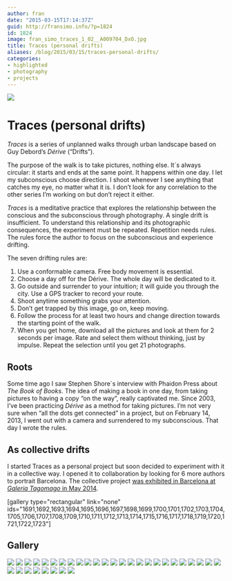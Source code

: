 ```yaml
---
author: fran
date: "2015-03-15T17:14:37Z"
guid: http://fransimo.info/?p=1824
id: 1824
image: fran_simo_traces_1_02__A009704_DxO.jpg
title: Traces (personal drifts)
aliases: /blog/2015/03/15/traces-personal-drifts/
categories:
- highlighted
- photography
- projects
---
```

![](fran_simo_traces_1_02__A009704_DxO.jpg)

# Traces (personal drifts)

_Traces_ is a series of unplanned walks through urban landscape based on Guy Debord’s _Dérive_ (“Drifts”).

The purpose of the walk is to take pictures, nothing else. It´s always circular: it starts and ends at the same point.
It happens within one day. I let my subconscious choose direction. I shoot whenever I see anything that catches my eye,
no matter what it is. I don’t look for any correlation to the other series I’m working on but don’t reject it either.

_Traces_ is a meditative practice that explores the relationship between the conscious and the subconscious through
photography. A single drift is insufficient. To understand this relationship and its photographic consequences, the
experiment must be repeated. Repetition needs rules. The rules force the author to focus on the subconscious and
experience drifting.

The seven drifting rules are:

1. Use a conformable camera. Free body movement is essential.
2. Choose a day off for the Dérive. The whole day will be dedicated to it.
3. Go outside and surrender to your intuition; it will guide you through the city. Use a GPS tracker to record your
   route.
4. Shoot anytime something grabs your attention.
5. Don’t get trapped by this image, go on, keep moving.
6. Follow the process for at least two hours and change direction towards the starting point of the walk.
7. When you get home, download all the pictures and look at them for 2 seconds per image. Rate and select them without
   thinking, just by impulse. Repeat the selection until you get 21 photographs.

## Roots

Some time ago I saw Stephen Shore´s interview with Phaidon Press about _The Book of Books_. The idea of making a book in
one day, from taking pictures to having a copy “on the way”, really captivated me. Since 2003, I’ve been practicing
_Dérive_ as a method for taking pictures. I’m not very sure when “all the dots get connected” in a project, but on
February 14, 2013, I went out with a camera and surrendered to my subconscious. That day I wrote the rules.

## As collective drifts

I started Traces as a personal project but soon decided to experiment with it in a collective way. I opened it to
collaboration by looking for 6 more authors to portrait Barcelona. The collective project [was exhibited in Barcelona at
_Galeria Tagomago_ in May 2014](http://fransimo.info/blog/2014/05/02/traces-2013-12-07-barcelona/ "Traces Tagomago").

[gallery type="rectangular" link="none" ids="1691,1692,1693,1694,1695,1696,1697,1698,1699,1700,1701,1702,1703,1704,1705,1706,1707,1708,1709,1710,1711,1712,1713,1714,1715,1716,1717,1718,1719,1720,1721,1722,1723"]

## Gallery

![](fran_simo_traces_1_02__A009704_DxO.jpg)
![](fran_simo_traces_1_04__A009716_DxO.jpg)
![](fran_simo_traces_1_06__A009733_DxO.jpg)
![](fran_simo_traces_1_08__A009741_DxO.jpg)
![](fran_simo_traces_1_09__A009744_DxO.jpg)
![](fran_simo_traces_1_11__A009754_DxO.jpg)
![](fran_simo_traces_1_13__A009763_DxO.jpg)
![](fran_simo_traces_3_01__A010336_DxO.jpg)
![](fran_simo_traces_3_02__A010340_DxO.jpg)
![](fran_simo_traces_3_06__A010395_DxO.jpg)
![](fran_simo_traces_3_11__A010473_DxO.jpg)
![](fran_simo_traces_3_12__A010476_DxO.jpg)
![](fran_simo_traces_3_17__A010506_DxO.jpg)
![](fran_simo_traces_3_19__A010531_DxO.jpg)
![](fran_simo_traces_4_06__A011208_DxO.jpg)
![](fran_simo_traces_4_15__A011350_DxO.jpg)
![](fran_simo_traces_4_17__A011366_DxO.jpg)
![](fran_simo_traces_4_18__A011370_DxO.jpg)
![](fran_simo_traces_4_19__A011468_DxO.jpg)
![](fran_simo_traces_4_20__A011478_DxO.jpg)
![](fran_simo_traces_5_06__A015778_DxO.jpg)
![](fran_simo_traces_5_08__A015790_DxO.jpg)
![](fran_simo_traces_5_14__A015886_DxO.jpg)
![](fran_simo_traces_6_01__A020912_DxO.jpg)
![](fran_simo_traces_6_10__A020991_DxO.jpg)
![](fran_simo_traces_6_13__A021016_DxO.jpg)
![](fran_simo_traces_6_15__A021033_DxO.jpg)
![](fran_simo_traces_6_17__A021041_DxO.jpg)
![](fran_simo_traces_7_02__A021263_DxO.jpg)
![](fran_simo_traces_7_03__A021387_DxO.jpg)
![](fran_simo_traces_7_06__A021527_DxO.jpg)
![](fran_simo_traces_7_07__A021625_DxO.jpg)
![](fran_simo_traces_7_14__A021858_DxO.jpg)